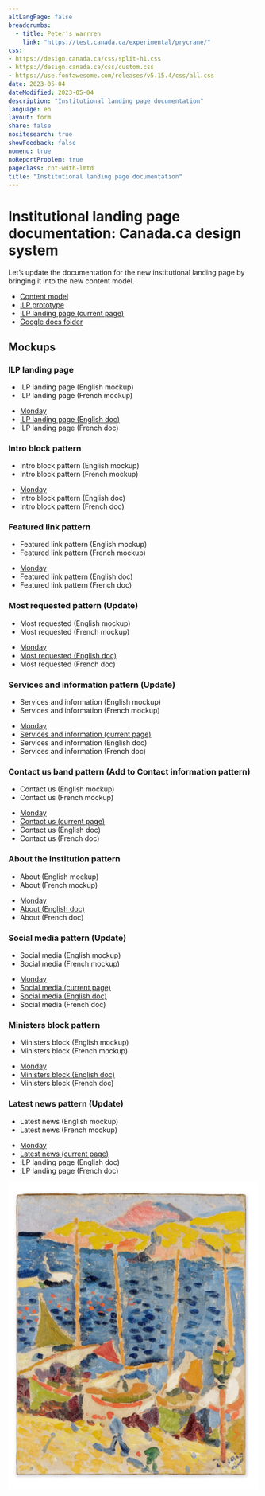 ```yaml
---
altLangPage: false
breadcrumbs:
  - title: Peter's warrren
    link: "https://test.canada.ca/experimental/prycrane/"
css:
- https://design.canada.ca/css/split-h1.css
- https://design.canada.ca/css/custom.css
- https://use.fontawesome.com/releases/v5.15.4/css/all.css
date: 2023-05-04
dateModified: 2023-05-04
description: "Institutional landing page documentation"
language: en
layout: form
share: false
nositesearch: true
showFeedback: false
nomenu: true
noReportProblem: true
pageclass: cnt-wdth-lmtd
title: "Institutional landing page documentation"
---
```

<h1 property="name" id="wb-cont" dir="ltr"><span class="stacked"><span>Institutional landing page documentation</span>: <span>Canada.ca design system</span></span></h1>
<div class="row">
  <div class="col-md-8">
    <p>Let’s update the documentation for the new institutional landing page by bringing it into the new content model.</p>
    <ul>
      <li><a href="https://docs.google.com/document/d/1L1TgppZW6Nl5vR8mGZYGuD2MiBUomzvW4qMBaMnYIBk/edit#heading=h.cgqy08psd8f0">Content model</a></li>
      <li><a href="https://test.canada.ca/experimental/design-system/coded-layout/institutional_landing_page_guidance-code-only.html">ILP prototype</a></li>
      <li><a href="https://design.canada.ca/mandatory-templates/institutional-profile-pages.html">ILP landing page (current page)</a></li>
      <li><a href="https://drive.google.com/drive/folders/1imYr-oeVzKcw3QXJCrJG0aCjR9w4KB-s">Google docs folder</a></li>
    </ul>
    <h2 class="mrgn-tp-lg">Mockups</h2>
    <h3 class="h4">ILP landing page</h3>
    <ul>
      <li>ILP landing page (English mockup)</li>
      <li>ILP landing page (French mockup)</li>
    </ul>
    <div class="row">
      <div class="well mrgn-tp-lg col-md-8">
        <ul class="fa-ul">
          <li><span class="fa-li"><span class="far fa-circle"></span></span><a href="https://scma-dto.monday.com/boards/2632043469/pulses/4410681640">Monday</a></li>
          <li><span class="fa-li"><span class="fab fa-google-drive"></span></span><a href="https://docs.google.com/document/d/11v-AeuqxdtnkXNgycpp814fc3BfyQHxI2TpSCNgYtlY">ILP landing page (English doc)</a></li>
          <li><span class="fa-li"><span class="fab fa-google-drive"></span></span>ILP landing page (French doc)</li>
        </ul>
      </div>
    </div>
    <h3 class="h4">Intro block pattern</h3>
    <ul>
      <li>Intro block pattern (English mockup)</li>
      <li>Intro block pattern (French mockup)</li>
    </ul>
    <div class="row">
      <div class="well mrgn-tp-lg col-md-8">
        <ul class="fa-ul">
          <li><span class="fa-li"><span class="far fa-circle"></span></span><a href="https://scma-dto.monday.com/boards/2632043469/pulses/4410683568">Monday</a></li>
          <li><span class="fa-li"><span class="fab fa-google-drive"></span></span>Intro block pattern (English doc)</li>
          <li><span class="fa-li"><span class="fab fa-google-drive"></span></span>Intro block pattern (French doc)</li>
        </ul>
      </div>
    </div>
    <h3 class="h4">Featured link pattern</h3>
    <ul>
      <li>Featured link pattern (English mockup)</li>
      <li>Featured link pattern (French mockup)</li>
    </ul>
    <div class="row">
      <div class="well mrgn-tp-lg col-md-8">
        <ul class="fa-ul">
          <li><span class="fa-li"><span class="far fa-circle"></span></span><a href="https://scma-dto.monday.com/boards/2632043469/pulses/4410685426">Monday</a></li>
          <li><span class="fa-li"><span class="fab fa-google-drive"></span></span>Featured link pattern (English doc)</li>
          <li><span class="fa-li"><span class="fab fa-google-drive"></span></span>Featured link pattern (French doc)</li>
        </ul>
      </div>
    </div>
    <h3 class="h4">Most requested pattern (Update)</h3>
    <ul>
      <li>Most requested (English mockup)</li>
      <li>Most requested (French mockup)</li>
    </ul>
    <div class="row">
      <div class="well mrgn-tp-lg col-md-8">
        <ul class="fa-ul">
          <li><span class="fa-li"><span class="far fa-circle"></span></span><a href="https://scma-dto.monday.com/boards/2632043469/pulses/4410687939">Monday</a></li>
          <li><span class="fa-li"><span class="fab fa-google-drive"></span></span><a href="https://docs.google.com/document/d/1F7ddC9DBPp5YRqYNDGywuHt3_TckZmOAVTowi-g32fA/edit?usp=sharing">Most requested (English doc)</a></li>
          <li><span class="fa-li"><span class="fab fa-google-drive"></span></span>Most requested (French doc)</li>
        </ul>
      </div>
    </div>
    <h3 class="h4">Services and information pattern  (Update)</h3>
    <ul>
      <li>Services and information (English mockup)</li>
      <li>Services and information (French mockup)</li>
    </ul>
    <div class="row">
      <div class="well mrgn-tp-lg col-md-8">
        <ul class="fa-ul">
          <li><span class="fa-li"><span class="far fa-circle"></span></span><a href="https://scma-dto.monday.com/boards/2632043469/pulses/4410690487">Monday</a></li>
          <li><span class="fa-li"><span class="fab fa-canadian-maple-leaf"></span></span><a href="https://design.canada.ca/common-design-patterns/services-information.html">Services and information (current page)</a></li>
          <li><span class="fa-li"><span class="fab fa-google-drive"></span></span>Services and information (English doc)</li>
          <li><span class="fa-li"><span class="fab fa-google-drive"></span></span>Services and information (French doc)</li>
        </ul>
      </div>
    </div>
    <h3 class="h4">Contact us band pattern (Add to Contact information pattern)</h3>
    <ul>
      <li>Contact us (English mockup)</li>
      <li>Contact us (French mockup)</li>
    </ul>
    <div class="row">
      <div class="well mrgn-tp-lg col-md-8">
        <ul class="fa-ul">
          <li><span class="fa-li"><span class="far fa-circle"></span></span><a href="https://scma-dto.monday.com/boards/2632043469/pulses/4410694176">Monday</a></li>
          <li><span class="fa-li"><span class="fab fa-canadian-maple-leaf"></span></span><a href="https://design.canada.ca/common-design-patterns/contact-information.html">Contact us (current page)</a></li>
          <li><span class="fa-li"><span class="fab fa-google-drive"></span></span>Contact us (English doc)</li>
          <li><span class="fa-li"><span class="fab fa-google-drive"></span></span>Contact us (French doc)</li>
        </ul>
      </div>
    </div>
    <h3 class="h4">About the institution pattern</h3>
    <ul>
      <li>About (English mockup)</li>
      <li>About (French mockup)</li>
    </ul>
    <div class="row">
      <div class="well mrgn-tp-lg col-md-8">
        <ul class="fa-ul">
          <li><span class="fa-li"><span class="far fa-circle"></span></span><a href="https://scma-dto.monday.com/boards/2632043469/pulses/4410695507">Monday</a></li>
          <li><span class="fa-li"><span class="fab fa-google-drive"></span></span><a href="https://docs.google.com/document/d/1sMeI9mnkKTo9oVFwjSdpmn8RbmrJlLGfv_3Iqyf8Luw/edit">About (English doc)</a></li>
          <li><span class="fa-li"><span class="fab fa-google-drive"></span></span>About (French doc)</li>
        </ul>
      </div>
    </div>
    <h3 class="h4">Social media pattern (Update)</h3>
    <ul>
      <li>Social media (English mockup)</li>
      <li>Social media (French mockup)</li>
    </ul>
    <div class="row">
      <div class="well mrgn-tp-lg col-md-8">
        <ul class="fa-ul">
          <li><span class="fa-li"><span class="far fa-circle"></span></span><a href="https://scma-dto.monday.com/boards/2632043469/pulses/4411350957">Monday</a></li>
          <li><span class="fa-li"><span class="fab fa-canadian-maple-leaf"></span></span><a href="https://design.canada.ca/common-design-patterns/social-media-channels.html">Social media (current page)</a></li>
          <li><span class="fa-li"><span class="fab fa-google-drive"></span></span><a href="https://docs.google.com/document/d/1FIqn8UemmJgG5_JMBOmZo5LXGv1vIoocgOHOF6ROAzw">Social media (English doc)</a></li>
          <li><span class="fa-li"><span class="fab fa-google-drive"></span></span>Social media (French doc)</li>
        </ul>
      </div>
    </div>
    <h3 class="h4">Ministers block pattern</h3>
    <ul>
      <li>Ministers block (English mockup)</li>
      <li>Ministers block (French mockup)</li>
    </ul>
    <div class="row">
      <div class="well mrgn-tp-lg col-md-8">
        <ul class="fa-ul">
          <li><span class="fa-li"><span class="far fa-circle"></span></span><a href="https://scma-dto.monday.com/boards/2632043469/pulses/4410696796">Monday</a></li>
          <li><span class="fa-li"><span class="fab fa-google-drive"></span></span><a href="https://docs.google.com/document/d/1kzESmu-aviv0WND21gka74MXHOA9WWaIxXgE0rkj7Dc">Ministers block (English doc)</a></li>
          <li><span class="fa-li"><span class="fab fa-google-drive"></span></span>Ministers block (French doc)</li>
        </ul>
      </div>
    </div>
    <h3 class="h4">Latest news pattern (Update)</h3>
    <ul>
      <li>Latest news (English mockup)</li>
      <li>Latest news (French mockup)</li>
    </ul>
    <div class="row">
      <div class="well mrgn-tp-lg col-md-8">
        <ul class="fa-ul">
          <li><span class="fa-li"><span class="far fa-circle"></span></span><a href="https://scma-dto.monday.com/boards/2632043469/pulses/4410697690">Monday</a></li>
          <li><span class="fa-li"><span class="fab fa-canadian-maple-leaf"></span></span><a href="https://design.canada.ca/common-design-patterns/latest-news.html">Latest news (current page)</a></li>
          <li><span class="fa-li"><span class="fab fa-google-drive"></span></span>ILP landing page (English doc)</li>
          <li><span class="fa-li"><span class="fab fa-google-drive"></span></span>ILP landing page (French doc)</li>
        </ul>
      </div>
    </div>
  </div>
  <div class="col-md-4">
    <div><img src="./images/derain.png" alt="André Derain, Bateaux au port de Collioure, 1905" class="img-responsive"></div>
  </div>
</div>
